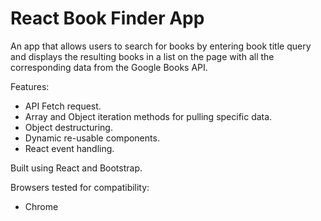 # React Book Finder App

An app that allows users to search for books by entering book title query and displays the resulting books in a list on the page with all the corresponding data from the Google Books API.

Features:

- API Fetch request.
- Array and Object iteration methods for pulling specific data.
- Object destructuring.
- Dynamic re-usable components.
- React event handling.

Built using React and Bootstrap.

Browsers tested for compatibility:

- Chrome
